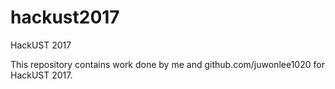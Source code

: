 # hackust2017
HackUST 2017 

This repository contains work done by me and github.com/juwonlee1020 for HackUST 2017.
